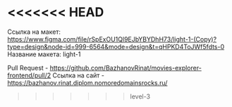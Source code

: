 <<<<<<< HEAD
=======
Ссылка на макет: https://www.figma.com/file/rSpExOU1Ql9EJbYBYDhH73/light-1-(Copy)?type=design&node-id=999-6564&mode=design&t=qHPKD4ToJWf5fdts-0
Название макета: light-1

Pull Request - https://github.com/BazhanovRinat/movies-explorer-frontend/pull/2
Ссылка на сайт - https://bazhanov.rinat.diplom.nomoredomainsrocks.ru/
>>>>>>> level-3
